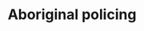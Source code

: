 ---
title: Aboriginal policing
longTitle: 'Aboriginal policing'
tags:
- gccommon
use:
- "[[Indigenous policing]]"
---